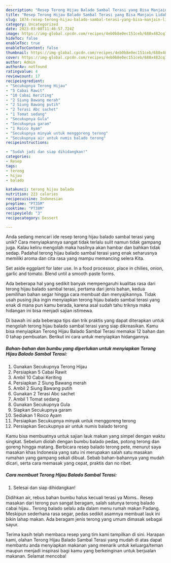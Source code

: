 ```yaml
---
description: "Resep Terong Hijau Balado Sambal Terasi yang Bisa Manjain Lidah"
title: "Resep Terong Hijau Balado Sambal Terasi yang Bisa Manjain Lidah"
slug: 1874-resep-terong-hijau-balado-sambal-terasi-yang-bisa-manjain-lidah
category: Uncategorized
date: 2023-03-08T11:46:57.724Z
image: https://img-global.cpcdn.com/recipes/4eb0b8e0ec151ceb/680x482cq70/terong-hijau-balado-sambal-terasi-foto-resep-utama.jpg
hideToc: false
enableToc: true
enableTocContent: false
thumbnail: https://img-global.cpcdn.com/recipes/4eb0b8e0ec151ceb/680x482cq70/terong-hijau-balado-sambal-terasi-foto-resep-utama.jpg
cover: https://img-global.cpcdn.com/recipes/4eb0b8e0ec151ceb/680x482cq70/terong-hijau-balado-sambal-terasi-foto-resep-utama.jpg
author: Admin
authorAv: notfound
ratingvalue: 4
reviewcount: 17
recipeingredient:
- "Secukupnya Terong Hijau"
- "5 Cabai Rawit"
- "10 Cabai Keriting"
- "2 Siung Bawang merah"
- "2 Siung Bawang putih"
- "2 Terasi Abc sachet"
- "1 Tomat sedang"
- "Secukupnya Gula"
- "Secukupnya garam"
- "1 Roico Ayam"
- "Secukupnya minyak untuk menggoreng terong"
- "Secukupnya air untuk numis balado terong"
recipeinstructions:

- "Sudah jadi dan siap dihidangkan!"
categories:
- Resep
tags:
- terong
- hijau
- balado

katakunci: terong hijau balado 
nutrition: 223 calories
recipecuisine: Indonesian
preptime: "PT35M"
cooktime: "PT38M"
recipeyield: "3"
recipecategory: Dessert

---
```





Anda sedang mencari ide resep terong hijau balado sambal terasi yang unik? Cara menyiapkannya sangat tidak terlalu sulit namun tidak gampang juga. Kalau keliru mengolah maka hasilnya akan hambar dan bahkan tidak sedap. Padahal terong hijau balado sambal terasi yang enak seharusnya memiliki aroma dan cita rasa yang mampu memancing selera Kita.





Set aside eggplant for later use. In a food processor, place in chilies, onion, garlic and tomato. Blend until a smooth paste forms.

Ada beberapa hal yang sedikit banyak mempengaruhi kualitas rasa dari terong hijau balado sambal terasi, pertama dari jenis bahan, kedua pemilihan bahan segar hingga cara membuat dan menyajikannya. Tidak usah pusing jika ingin menyiapkan terong hijau balado sambal terasi yang enak di mana pun kamu berada, karena asal sudah tahu triknya maka hidangan ini bisa menjadi sajian istimewa.






Di bawah ini ada beberapa tips dan trik praktis yang dapat diterapkan untuk mengolah terong hijau balado sambal terasi yang siap dikreasikan. Kamu bisa menyiapkan Terong Hijau Balado Sambal Terasi memakai 12 bahan dan 0 tahap pembuatan. Berikut ini cara untuk menyiapkan hidangannya.

<!--inarticleads1-->

##### Bahan-bahan dan bumbu yang diperlukan untuk menyiapkan Terong Hijau Balado Sambal Terasi:

1. Gunakan Secukupnya Terong Hijau
1. Persiapkan 5 Cabai Rawit
1. Ambil 10 Cabai Keriting
1. Persiapkan 2 Siung Bawang merah
1. Ambil 2 Siung Bawang putih
1. Gunakan 2 Terasi Abc sachet
1. Ambil 1 Tomat sedang
1. Gunakan Secukupnya Gula
1. Siapkan Secukupnya garam
1. Sediakan 1 Roico Ayam
1. Persiapkan Secukupnya minyak untuk menggoreng terong
1. Persiapkan Secukupnya air untuk numis balado terong


Kamu bisa membuatnya untuk sajian lauk makan yang simpel dengan waktu singkat. Sebelum diolah dengan bumbu balado pedas, potong terong dan goreng hingga matang. Berbicara resep balado terong pete, menurut saya masakan khas Indonesia yang satu ini merupakan salah satu masakan rumahan yang gampang sekali dibuat. Sebab bahan-bahannya yang mudah dicari, serta cara memasak yang cepat, praktis dan no ribet. 

<!--inarticleads2-->

##### Cara membuat Terong Hijau Balado Sambal Terasi:


1. Selesai dan siap dihidangkan!

Didihkan air, rebus bahan bumbu halus kecuali terasi ya Moms.. Resep masakan dari terong pun sangat beragam, salah satunya terong balado cabai hijau.. Terong balado selalu ada dalam menu rumah makan Padang. Meskipun sederhana rasa segar, pedas sedikit asamnya membuat lauk ini bikin lahap makan. Ada beragam jenis terong yang umum dimasak sebagai sayur. 

Terima kasih telah membaca resep yang tim kami tampilkan di sini. Harapan kami, olahan Terong Hijau Balado Sambal Terasi yang mudah di atas dapat membantu anda menyiapkan makanan yang menarik untuk keluarga/teman maupun menjadi inspirasi bagi kamu yang berkeinginan untuk berjualan makanan. Selamat mencoba!
